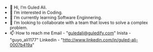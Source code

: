 - 👋 Hi, I’m Guled Ali.
- 👀 I’m interested in Coding.
- 🌱 I’m currently learning Software Enginnering.
- 💞️ I’m looking to collaborate with a team that loves to solve a complex problem.
- 📫 How to reach me Email - "guledali@guledify.com"
                     Inista - "guyo_ali1177"
                     Linkedin - "http://www.linkedin.com/in/guled-ali-0007b419a"

<!---
GuYOAli/GuYOAli is a ✨ special ✨ repository because its `README.md` (this file) appears on your GitHub profile.
You can click the Preview link to take a look at your changes.
--->
